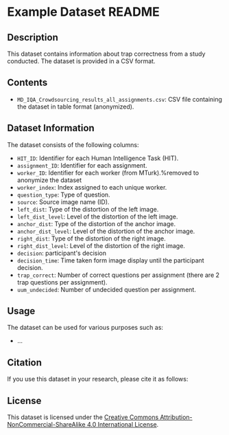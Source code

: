 # Example Dataset README

## Description
This dataset contains information about trap correctness from a study conducted. The dataset is provided in a CSV  format.

## Contents
- `MD_IQA_Crowdsourcing_results_all_assignments.csv`: CSV file containing the dataset in table format (anonymized).

## Dataset Information
The dataset consists of the following columns:
- `HIT_ID`: Identifier for each Human Intelligence Task (HIT).
- `assignment_ID`: Identifier for each assignment.
- `worker_ID`: Identifier for each worker (from MTurk).%removed to anonymize the dataset
- `worker_index`: Index assigned to each unique worker.
- `question_type`: Type of question.
- `source`: Source image name (ID).
- `left_dist`: Type of the distortion of the left image.
- `left_dist_level`: Level of the distortion of the left image.
- `anchor_dist`: Type of the distortion of the anchor image.
- `anchor_dist_level`: Level of the distortion of the anchor image.
- `right_dist`: Type of the distortion of the right image.
- `right_dist_level`: Level of the distortion of the right image.
- `decision`: participant's decision
- `decision_time`: Time taken form image display until the participant decision.
- `trap_correct`: Number of correct questions per assignment (there are 2 trap questions per assignment).
- `uum_undecided`: Number of undecided question per assignment.


## Usage
The dataset can be used for various purposes such as:
- ...

## Citation
If you use this dataset in your research, please cite it as follows:



## License
This dataset is licensed under the [Creative Commons Attribution-NonCommercial-ShareAlike 4.0 International License](https://creativecommons.org/licenses/by-nc-sa/4.0/).
